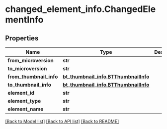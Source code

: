 # changed_element_info.ChangedElementInfo

## Properties
Name | Type | Description | Notes
------------ | ------------- | ------------- | -------------
**from_microversion** | **str** |  | [optional] 
**to_microversion** | **str** |  | [optional] 
**from_thumbnail_info** | [**bt_thumbnail_info.BTThumbnailInfo**](BTThumbnailInfo.md) |  | [optional] 
**to_thumbnail_info** | [**bt_thumbnail_info.BTThumbnailInfo**](BTThumbnailInfo.md) |  | [optional] 
**element_id** | **str** |  | [optional] 
**element_type** | **str** |  | [optional] 
**element_name** | **str** |  | [optional] 

[[Back to Model list]](../README.md#documentation-for-models) [[Back to API list]](../README.md#documentation-for-api-endpoints) [[Back to README]](../README.md)


